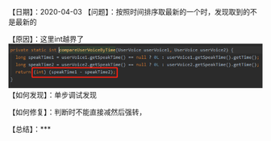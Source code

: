 【日期】：2020-04-03
【问题】：按照时间排序取最新的一个时，发现取到的不是最新的

【原因】：这里int越界了
![title](https://raw.githubusercontent.com/pallcard/noteImg/master/noteImg/2020/04/04/1585974509118-1585974509197.png)
【如何发现】：单步调试发现

【如何修复】：判断时不能直接减然后强转，

【总结】：***